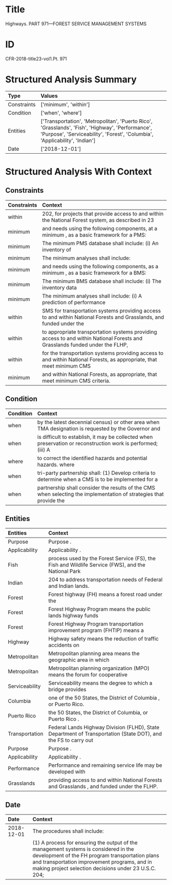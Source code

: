 # Title

 Highways. PART 971—FOREST SERVICE MANAGEMENT SYSTEMS


# ID

 CFR-2018-title23-vol1.Pt. 971


# Structured Analysis Summary

| Type        | Values                                                                                                                                                                          |
|:------------|:--------------------------------------------------------------------------------------------------------------------------------------------------------------------------------|
| Constraints | ['minimum', 'within']                                                                                                                                                           |
| Condition   | ['when', 'where']                                                                                                                                                               |
| Entities    | ['Transportation', 'Metropolitan', 'Puerto Rico', 'Grasslands', 'Fish', 'Highway', 'Performance', 'Purpose', 'Serviceability', 'Forest', 'Columbia', 'Applicability', 'Indian'] |
| Date        | ['2018-12-01']                                                                                                                                                                  |


# Structured Analysis With Context

 


## Constraints

| Constraints   | Context                                                                                                                     |
|:--------------|:----------------------------------------------------------------------------------------------------------------------------|
| within        | 202, for projects that provide access to and within the National Forest system, as described in 23                          |
| minimum       | and needs using the following components, at a minimum , as a basic framework for a PMS:                                    |
| minimum       | The  minimum PMS database shall include: (i) An inventory of                                                                |
| minimum       | The  minimum  analyses shall include:                                                                                       |
| minimum       | and needs using the following components, as a minimum , as a basic framework for a BMS:                                    |
| minimum       | The  minimum BMS database shall include: (i) The inventory data                                                             |
| minimum       | The  minimum analyses shall include: (i) A prediction of performance                                                        |
| within        | SMS for transportation systems providing access to and within National Forests and Grasslands, and funded under the         |
| within        | to appropriate transportation systems providing access to and within National Forests and Grasslands funded under the FLHP, |
| within        | for the transportation systems providing access to and within National Forests, as appropriate, that meet minimum CMS       |
| minimum       | and within National Forests, as appropriate, that meet minimum  CMS criteria.                                               |


## Condition

| Condition   | Context                                                                                                            |
|:------------|:-------------------------------------------------------------------------------------------------------------------|
| when        | by the latest decennial census) or other area when TMA designation is requested by the Governor and                |
| when        | is difficult to establish, it may be collected when preservation or reconstruction work is performed; (iii) A      |
| where       | to correct the identified hazards and potential hazards. where                                                     |
| when        | tri-party partnership shall: (1) Develop criteria to determine when a CMS is to be implemented for a               |
| when        | partnership shall consider the results of the CMS when selecting the implementation of strategies that provide the |


## Entities

| Entities       | Context                                                                                                        |
|:---------------|:---------------------------------------------------------------------------------------------------------------|
| Purpose        | Purpose .                                                                                                      |
| Applicability  | Applicability .                                                                                                |
| Fish           | process used by the Forest Service (FS), the Fish and Wildlife Service (FWS), and the National Park            |
| Indian         | 204 to address transportation needs of Federal and Indian  lands.                                              |
| Forest         | Forest highway (FH) means a forest road under the                                                              |
| Forest         | Forest Highway Program means the public lands highway funds                                                    |
| Forest         | Forest Highway Program transportation improvement program (FHTIP) means a                                      |
| Highway        | Highway safety means the reduction of traffic accidents on                                                     |
| Metropolitan   | Metropolitan planning area means the geographic area in which                                                  |
| Metropolitan   | Metropolitan planning organization (MPO) means the forum for cooperative                                       |
| Serviceability | Serviceability means the degree to which a bridge provides                                                     |
| Columbia       | one of the 50 States, the District of Columbia , or Puerto Rico.                                               |
| Puerto Rico    | the 50 States, the District of Columbia, or Puerto Rico .                                                      |
| Transportation | Federal Lands Highway Division (FLHD), State Department of Transportation (State DOT), and the FS to carry out |
| Purpose        | Purpose .                                                                                                      |
| Applicability  | Applicability .                                                                                                |
| Performance    | Performance and remaining service life may be developed with                                                   |
| Grasslands     | providing access to and within National Forests and Grasslands , and funded under the FLHP.                    |


## Date

| Date       | Context                                                                                                                                                                                                                                                       |
|:-----------|:--------------------------------------------------------------------------------------------------------------------------------------------------------------------------------------------------------------------------------------------------------------|
| 2018-12-01 | The procedures shall include:                                                                                                                                                                                                                                 |
|            |               (1) A process for ensuring the output of the management systems is considered in the development of the FH program transportation plans and transportation improvement programs, and in making project selection decisions under 23 U.S.C. 204; |


